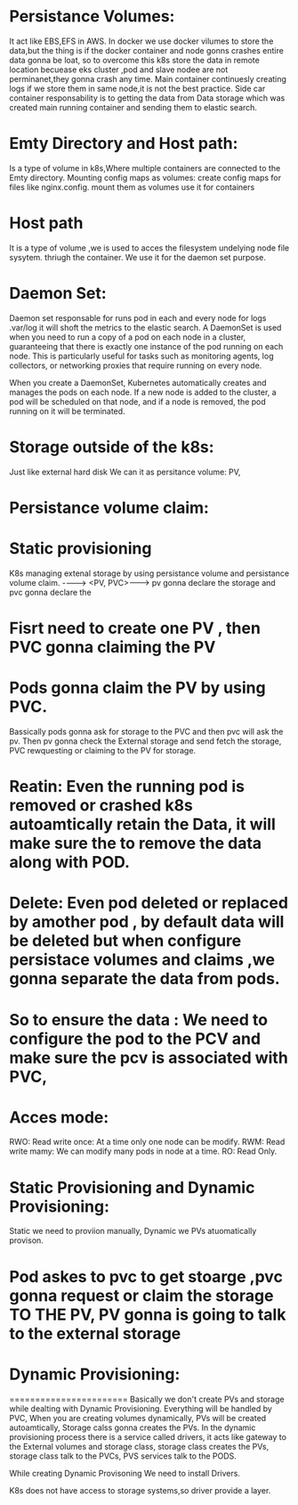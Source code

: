 # Persistance Volumes:
It act like EBS,EFS in AWS.
In docker we use docker vilumes to store the data,but the thing is if the docker container and node gonns crashes entire data gonna be loat,
so to overcome this k8s store the data in remote location becuease eks cluster ,pod and slave nodee are not perminanet,they gonna crash any time.
Main container continuesly creating logs if we store them in same node,it is not the best practice.
Side car container responsability is to getting the data from Data storage which was created main running container and sending them to elastic search.

# Emty Directory and Host path:
Is a type of volume in k8s,Where multiple containers are connected to the Emty directory.
Mounting config maps as volumes:
create config maps for files like nginx.config.
mount them as volumes
use it for containers

# Host path
It is a type of volume ,we is used to acces the filesystem undelying node file sysytem. thriugh the container.
We use it for the daemon set purpose.


# Daemon Set:
Daemon set responsable for runs pod in each and every node for logs .var/log
it will shoft the metrics to the elastic search.
A DaemonSet is used when you need to run a copy of a pod on each node in a cluster, guaranteeing that there is exactly one instance of the pod running on each node. This is particularly useful for tasks such as monitoring agents, log collectors, or networking proxies that require running on every node.

When you create a DaemonSet, Kubernetes automatically creates and manages the pods on each node. If a new node is added to the cluster, a pod will be scheduled on that node, and if a node is removed, the pod running on it will be terminated.

# Storage  outside of the k8s:
Just like external hard disk 
We can it as persitance volume: PV, 
# Persistance volume claim:
# Static provisioning
K8s managing extenal storage by using persistance volume and persistance volume claim.
<k8s>----> <PV, PVC>---> <External Storage>
pv gonna declare the storage and pvc gonna declare the

# Fisrt need to  create one PV , then PVC gonna claiming the PV
# Pods gonna claim the PV by using PVC.

Bassically pods gonna ask for storage to the PVC and then pvc will ask the pv.
Then pv gonna check the External storage and send fetch the storage,
PVC rewquesting or claiming to the PV for storage.

### <K8s life scycle policies>
# Reatin: Even the running pod is removed or crashed k8s autoamtically retain the Data, it will make sure the  to remove the data along with POD.
# Delete: Even pod deleted or replaced by amother pod , by default data  will be deleted but when configure persistace volumes and claims ,we gonna separate the data from pods.

# So to ensure the data : We need to configure the pod to the PCV and make sure the pcv is associated with PVC, 

# Acces mode:
RWO: Read write once: At a time only one node can be modify.
RWM: Read write mamy: We can modify many pods in node at a time.
RO: Read Only.
# Static Provisioning and Dynamic Provisioning:
Static we need to proviion manually, Dynamic we PVs atuomatically provison.

# Pod askes to pvc to get stoarge ,pvc gonna request or claim the storage TO THE PV, PV gonna is going to talk to the external storage

# Dynamic Provisioning:
=======================
Basically we don't create PVs and storage while dealting with Dynamic Provisioning.
Everything will be handled by PVC,
When you are creating volumes dynamically, PVs will be created autoamtically, Storage calss gonna creates the PVs.
In the dynamic provisioning process there is a service called drivers, it acts like gateway to the External volumes and storage class, storage class creates the PVs, storage class talk to the PVCs, PVS services talk to the PODS.

While creating Dynamic Provisoning We need to install Drivers.
<!-- We need to create the Storage class for EBS
If you are creating one PVC then you will get one EBS Storage ,if create 10 ,then 10 ebs storage.
# Drivers: -->
K8s does not have access to storage systems,so driver provide a layer.





